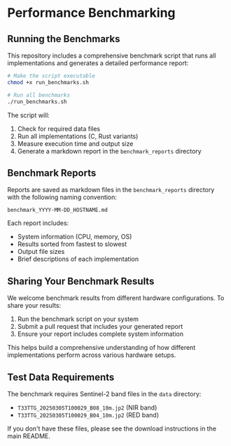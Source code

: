 # Performance Benchmarking

## Running the Benchmarks

This repository includes a comprehensive benchmark script that runs all implementations and generates a detailed performance report:

```bash
# Make the script executable
chmod +x run_benchmarks.sh

# Run all benchmarks
./run_benchmarks.sh
```

The script will:
1. Check for required data files
2. Run all implementations (C, Rust variants)
3. Measure execution time and output size
4. Generate a markdown report in the `benchmark_reports` directory

## Benchmark Reports

Reports are saved as markdown files in the `benchmark_reports` directory with the following naming convention:
```
benchmark_YYYY-MM-DD_HOSTNAME.md
```

Each report includes:
- System information (CPU, memory, OS)
- Results sorted from fastest to slowest
- Output file sizes
- Brief descriptions of each implementation

## Sharing Your Benchmark Results

We welcome benchmark results from different hardware configurations. To share your results:

1. Run the benchmark script on your system
2. Submit a pull request that includes your generated report
3. Ensure your report includes complete system information

This helps build a comprehensive understanding of how different implementations perform across various hardware setups.

## Test Data Requirements

The benchmark requires Sentinel-2 band files in the `data` directory:
- `T33TTG_20250305T100029_B08_10m.jp2` (NIR band)
- `T33TTG_20250305T100029_B04_10m.jp2` (RED band)

If you don't have these files, please see the download instructions in the main README.